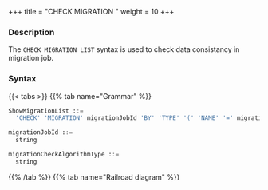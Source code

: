 +++
title = "CHECK MIGRATION "
weight = 10
+++

### Description

The `CHECK MIGRATION LIST` syntax is used to check data consistancy in migration job.

### Syntax

{{< tabs >}}
{{% tab name="Grammar" %}}
```sql
ShowMigrationList ::=
  'CHECK' 'MIGRATION' migrationJobId 'BY' 'TYPE' '(' 'NAME' '=' migrationCheckAlgorithmType ')'

migrationJobId ::=
  string

migrationCheckAlgorithmType ::=
  string
```
{{% /tab %}}
{{% tab name="Railroad diagram" %}}
<iframe frameborder="0" name="diagram" id="diagram" width="100%" height="100%"></iframe>
{{% /tab %}}
{{< /tabs >}}

### Supplement

- `migrationJobId` needs to be obtained through [SHOW MIGRATION LIST](/en/user-manual/shardingsphere-proxy/distsql/syntax/ral/migration/show-migration-list/) syntax query

- `migrationCheckAlgorithmType` needs to be obtained through [SHOW MIGRATION CHECK ALGORITHMS](/en/user-manual/shardingsphere-proxy/distsql/syntax/ral/migration/show-migration-check-algorithm/) syntax query

### Example

- check data consistancy in migration job

```sql
CHECK MIGRATION 'j01016e501b498ed1bdb2c373a2e85e2529a6' BY TYPE (NAME='CRC32_MATCH');
```

### Reserved word

`CHECK`, `MIGRATION`, `BY`, `TYPE`

### Related links

- [Reserved word](/en/user-manual/shardingsphere-proxy/distsql/syntax/reserved-word/)
- [SHOW MIGRATION LIST](/en/user-manual/shardingsphere-proxy/distsql/syntax/ral/migration/show-migration-list/)
- [SHOW MIGRATION CHECK ALGORITHMS](/en/user-manual/shardingsphere-proxy/distsql/syntax/ral/migration/show-migration-check-algorithm/)
